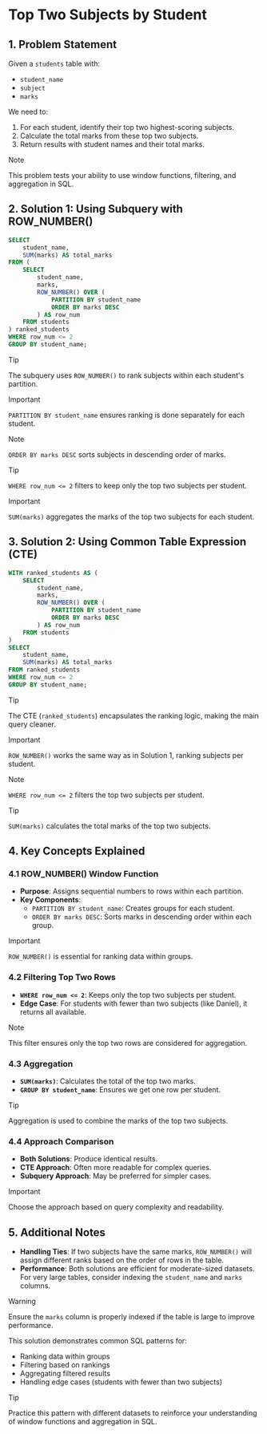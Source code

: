 # Top Two Subjects by Student  

## 1. **Problem Statement**  
Given a `students` table with:  
- `student_name`  
- `subject`  
- `marks`  

We need to:  
1. For each student, identify their top two highest-scoring subjects.  
2. Calculate the total marks from these top two subjects.  
3. Return results with student names and their total marks.  

> [!NOTE]  
> This problem tests your ability to use window functions, filtering, and aggregation in SQL.  

## 2. **Solution 1: Using Subquery with ROW_NUMBER()**  
```sql
SELECT
    student_name,
    SUM(marks) AS total_marks
FROM (
    SELECT
        student_name,
        marks,
        ROW_NUMBER() OVER (
            PARTITION BY student_name
            ORDER BY marks DESC
        ) AS row_num
    FROM students
) ranked_students
WHERE row_num <= 2
GROUP BY student_name;
```  

> [!TIP]  
> The subquery uses `ROW_NUMBER()` to rank subjects within each student's partition.  

> [!IMPORTANT]  
> `PARTITION BY student_name` ensures ranking is done separately for each student.  

> [!NOTE]  
> `ORDER BY marks DESC` sorts subjects in descending order of marks.  

> [!TIP]  
> `WHERE row_num <= 2` filters to keep only the top two subjects per student.  

> [!IMPORTANT]  
> `SUM(marks)` aggregates the marks of the top two subjects for each student.  

## 3. **Solution 2: Using Common Table Expression (CTE)**  
```sql
WITH ranked_students AS (
    SELECT
        student_name,
        marks,
        ROW_NUMBER() OVER (
            PARTITION BY student_name
            ORDER BY marks DESC
        ) AS row_num
    FROM students
)
SELECT
    student_name,
    SUM(marks) AS total_marks
FROM ranked_students
WHERE row_num <= 2
GROUP BY student_name;
```  

> [!TIP]  
> The CTE (`ranked_students`) encapsulates the ranking logic, making the main query cleaner.  

> [!IMPORTANT]  
> `ROW_NUMBER()` works the same way as in Solution 1, ranking subjects per student.  

> [!NOTE]  
> `WHERE row_num <= 2` filters the top two subjects per student.  

> [!TIP]  
> `SUM(marks)` calculates the total marks of the top two subjects.  

## 4. **Key Concepts Explained**  

### 4.1 **ROW_NUMBER() Window Function**  
- **Purpose**: Assigns sequential numbers to rows within each partition.  
- **Key Components**:  
  - `PARTITION BY student_name`: Creates groups for each student.  
  - `ORDER BY marks DESC`: Sorts marks in descending order within each group.  

> [!IMPORTANT]  
> `ROW_NUMBER()` is essential for ranking data within groups.  

### 4.2 **Filtering Top Two Rows**  
- **`WHERE row_num <= 2`**: Keeps only the top two subjects per student.  
- **Edge Case**: For students with fewer than two subjects (like Daniel), it returns all available.  

> [!NOTE]  
> This filter ensures only the top two rows are considered for aggregation.  

### 4.3 **Aggregation**  
- **`SUM(marks)`**: Calculates the total of the top two marks.  
- **`GROUP BY student_name`**: Ensures we get one row per student.  

> [!TIP]  
> Aggregation is used to combine the marks of the top two subjects.  

### 4.4 **Approach Comparison**  
- **Both Solutions**: Produce identical results.  
- **CTE Approach**: Often more readable for complex queries.  
- **Subquery Approach**: May be preferred for simpler cases.  

> [!IMPORTANT]  
> Choose the approach based on query complexity and readability.  

## 5. **Additional Notes**  
- **Handling Ties**: If two subjects have the same marks, `ROW_NUMBER()` will assign different ranks based on the order of rows in the table.  
- **Performance**: Both solutions are efficient for moderate-sized datasets. For very large tables, consider indexing the `student_name` and `marks` columns.  

> [!WARNING]  
> Ensure the `marks` column is properly indexed if the table is large to improve performance.  

This solution demonstrates common SQL patterns for:  
- Ranking data within groups  
- Filtering based on rankings  
- Aggregating filtered results  
- Handling edge cases (students with fewer than two subjects)  

> [!TIP]  
> Practice this pattern with different datasets to reinforce your understanding of window functions and aggregation in SQL.  

